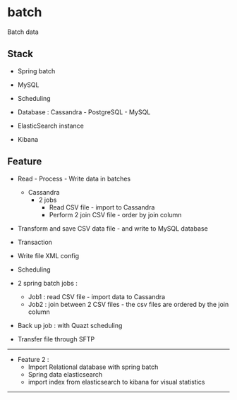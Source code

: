 # batch
Batch data 


## Stack 
+ Spring batch 
+ MySQL 
+ Scheduling 
+ Database : Cassandra - PostgreSQL - MySQL 

+ ElasticSearch instance 
+ Kibana 




## Feature 
+ Read - Process - Write data in batches 
    + Cassandra 
        + 2 jobs 
            + Read CSV file - import to Cassandra 
            + Perform 2 join CSV file - order by join column 
+ Transform and save CSV data file - and write to MySQL database 
+ Transaction 
+ Write file XML config 
+ Scheduling 
+ 2 spring batch jobs : 
    + Job1 : read CSV file - import data to Cassandra 
    + Job2 : join between 2 CSV files - the csv files are ordered by the join column
+ Back up job : with Quazt scheduling 

+ Transfer file through SFTP



---
+ Feature 2 : 
    + Import Relational database with spring batch 
    + Spring data elasticsearch 
    + import index from elasticsearch to kibana for visual statistics 
    


--------- 





